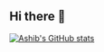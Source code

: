 ## Hi there 👋
[![Ashib's GitHub stats](https://github-readme-stats-2-dun.vercel.app/api?username=ahoque29&show=reviews&show_icons=true&theme=dark)](https://github-readme-stats-2-dun.vercel.app/api?username=ahoque29&show=reviews&show_icons=true&theme=dark)

<!--
**ahoque29/ahoque29** is a ✨ _special_ ✨ repository because its `README.md` (this file) appears on your GitHub profile.

Here are some ideas to get you started:

- 🔭 I’m currently working on ...
- 🌱 I’m currently learning ...
- 👯 I’m looking to collaborate on ...
- 🤔 I’m looking for help with ...
- 💬 Ask me about ...
- 📫 How to reach me: ...
- 😄 Pronouns: ...
- ⚡ Fun fact: ...
-->

